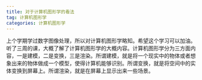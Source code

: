 ```yaml
---
title: 对于计算机图形学的看法
tag: 计算机图形学
categories: 计算机图形学
---
```


上个学期学过数字图像处理，所以对计算机图形学略知。希望这个学习可以加油。听了三周的课，大概了解了计算机图形学的大概内容。计算机图形学分为三方面内容，一是建模，二是变换，三是渲染。所谓建模，就是将一个现实中的物体或者想象出来的物体做成一个模型，使得计算机能够识别。所谓变换，就是将空间中的实体变换到屏幕上。所谓渲染，就是在屏幕上显示出来一些场景。
